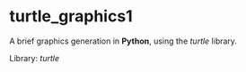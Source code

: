 # turtle_graphics1

A brief graphics generation in **Python**, using the *turtle* library.

Library: *turtle*

